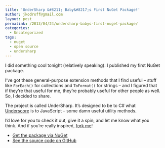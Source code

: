 ```yaml
---
title: 'UnderSharp &#8211; Baby&#8217;s First NuGet Package!'
author: jkodroff@gmail.com
layout: post
permalink: /2013/04/24/undersharp-babys-first-nuget-package/
categories:
  - Uncategorized
tags:
  - nuget
  - open source
  - undersharp
---
```

I did something cool tonight (relatively speaking): I published my first NuGet package.

I&#8217;ve got these general-purpose extension methods that I find useful &#8211; stuff like `ForEach()` for collections and `ToFormat()` for strings &#8211; and I figured that if they&#8217;re that useful for me, they&#8217;re probably useful for other people as well. So, I decided to share.

The project is called UnderSharp. It&#8217;s designed to be to C# what [Underscore][1] is to JavaScript &#8211; some damn useful utility methods.

I&#8217;d love for you to check it out, give it a spin, and let me know what you think. And if you&#8217;re really inspired, [fork me][2]!

  * [Get the package via NuGet][3]
  * [See the source code on GitHub][4]

 [1]: http://underscorejs.org/
 [2]: https://github.com/jkodroff/UnderSharp/fork
 [3]: https://nuget.org/packages/UnderSharp/
 [4]: https://github.com/jkodroff/UnderSharp